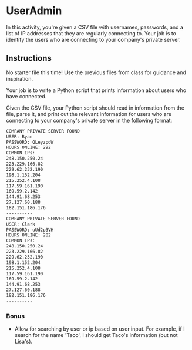 # UserAdmin
In this activity, you're given a CSV file with usernames, passwords, and a list of IP addresses that they are regularly connecting to. Your job is to identify the users who are connecting to your company's private server.

## Instructions

No starter file this time! Use the previous files from class for guidance and inspiration.

Your job is to write a Python script that prints information about users who have connected.

Given the CSV file, your Python script should read in information from the file, parse it, and print out the relevant information for users who are connecting to your company's private server in the following format:

```sh
COMPANY PRIVATE SERVER FOUND
USER: Ryan
PASSWORD: QLeyzpdW
HOURS ONLINE: 292
COMMON IPs:
248.150.250.24
223.229.166.82
229.62.232.190
198.1.152.204
215.252.4.108
117.59.161.190
169.59.2.142
144.91.68.253
27.127.60.188
182.151.186.176
----------
COMPANY PRIVATE SERVER FOUND
USER: Clark
PASSWORD: uUd2p3VH
HOURS ONLINE: 282
COMMON IPs:
248.150.250.24
223.229.166.82
229.62.232.190
198.1.152.204
215.252.4.108
117.59.161.190
169.59.2.142
144.91.68.253
27.127.60.188
182.151.186.176
----------
```

### Bonus

- Allow for searching by user or ip based on user input. For example, if I search for the name 'Taco', I should get Taco's information (but not Lisa's).
